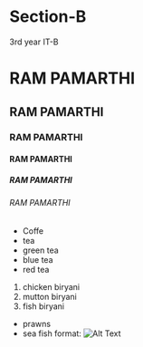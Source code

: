 # Section-B
3rd year IT-B
# RAM PAMARTHI
## RAM PAMARTHI
### RAM PAMARTHI
#### RAM PAMARTHI
##### RAM PAMARTHI
###### RAM PAMARTHI
 * Coffe
 * tea
  * green tea
  * blue tea
  * red tea
1. chicken biryani
2. mutton biryani
3. fish biryani
  * prawns
  * sea fish
format: ![Alt Text](https://www.google.com/url?sa=i&url=https%3A%2F%2Fin.pinterest.com%2Fpin%2F583638432936401588%2F&psig=AOvVaw0ewb-N-540-oms7nOGWJuu&ust=1616733411110000&source=images&cd=vfe&ved=2ahUKEwjhocy2z8rvAhWUoEsFHSSYD00Qr4kDegUIARDTAQ)
